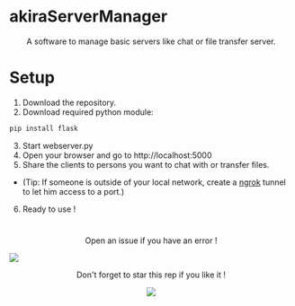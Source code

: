 # akiraServerManager
<p align="center">A software to manage basic servers like chat or file transfer server.</p>

# Setup


1. Download the repository.
2. Download required python module:
```diff
pip install flask
```
3. Start webserver.py
4. Open your browser and go to http://localhost:5000
5. Share the clients to persons you want to chat with or transfer files.
* (Tip: If someone is outside of your local network, create a [ngrok](https://ngrok.com/) tunnel to let him access to a port.)
6. Ready to use !

#

<p align="center">Open an issue if you have an error !</p>

<img src="https://user-images.githubusercontent.com/62818208/111679283-713c2f00-8821-11eb-8b50-075452f12df8.png"/>

<p align="center">
  Don't forget to star this rep if you like it !
</p>
<p align="center">
  <img src="https://user-images.githubusercontent.com/62818208/106037845-7c9f9380-60d7-11eb-9b74-10f40a6971aa.gif"/>
</p>
